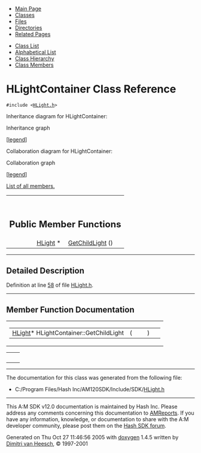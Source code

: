 <div class="tabs">

- [Main Page](index.md)
- <span id="current">[Classes](annotated.md)</span>
- [Files](files.md)
- [Directories](dirs.md)
- [Related Pages](pages.md)

</div>

<div class="tabs">

- [Class List](annotated.md)
- [Alphabetical List](classes.md)
- [Class Hierarchy](hierarchy.md)
- [Class Members](functions.md)

</div>

# HLightContainer Class Reference

`#include <`<a href="HLight_8h-source.md" class="el"><code>HLight.h</code></a>`>`

Inheritance diagram for HLightContainer:

<span class="image placeholder" original-image-src="classHLightContainer__inherit__graph.gif" original-image-title="" border="0" usemap="#HLightContainer__inherit__map">Inheritance graph</span>

\[[legend](graph_legend.md)\]

Collaboration diagram for HLightContainer:

<span class="image placeholder" original-image-src="classHLightContainer__coll__graph.gif" original-image-title="" border="0" usemap="#HLightContainer__coll__map">Collaboration graph</span>

\[[legend](graph_legend.md)\]

[List of all members.](classHLightContainer-members.md)

<table data-border="0" data-cellpadding="0" data-cellspacing="0">
<colgroup>
<col style="width: 50%" />
<col style="width: 50%" />
</colgroup>
<tbody>
<tr>
<td></td>
<td></td>
</tr>
<tr>
<td colspan="2"><br />
&#10;<h2 id="public-member-functions">Public Member Functions</h2></td>
</tr>
<tr>
<td class="memItemLeft" style="text-align: right;" data-nowrap="" data-valign="top"><a href="classHLight.md" class="el">HLight</a> * </td>
<td class="memItemRight" data-valign="bottom"><a href="classHLightContainer.md#2079fc4a3fe32b023ddd8abc34cb7f3d" class="el">GetChildLight</a> ()</td>
</tr>
</tbody>
</table>

------------------------------------------------------------------------

<span id="_details"></span>

## Detailed Description

Definition at line <a href="HLight_8h-source.md#l00058" class="el">58</a> of file <a href="HLight_8h-source.md" class="el">HLight.h</a>.

------------------------------------------------------------------------

## Member Function Documentation

<span id="2079fc4a3fe32b023ddd8abc34cb7f3d" class="anchor"></span>

<table class="mdTable" data-cellpadding="2" data-cellspacing="0">
<colgroup>
<col style="width: 100%" />
</colgroup>
<tbody>
<tr>
<td class="mdRow"><table data-cellpadding="0" data-cellspacing="0" data-border="0">
<tbody>
<tr>
<td class="md" data-nowrap="" data-valign="top"><a href="classHLight.md" class="el">HLight</a>* HLightContainer::GetChildLight</td>
<td class="md" data-valign="top">( </td>
<td class="mdname1" data-valign="top" data-nowrap=""></td>
<td class="md" data-valign="top"> ) </td>
<td class="md" data-nowrap=""></td>
</tr>
</tbody>
</table></td>
</tr>
</tbody>
</table>

|     |     |
|-----|-----|
|     |     |

------------------------------------------------------------------------

The documentation for this class was generated from the following file:

- C:/Program Files/Hash Inc/AM120SDK/Include/SDK/<a href="HLight_8h-source.md" class="el">HLight.h</a>

------------------------------------------------------------------------

<span class="small">This A:M SDK v12.0 documentation is maintained by Hash Inc. Please address any comments concerning this documentation to [AMReports](http://www.hash.com/reports). If you have any information, knowledge, or documentation to share with the A:M developer community, please post them on the [Hash SDK forum](http://www.hash.com/forums/index.php?showforum=11).</span>

Generated on Thu Oct 27 11:46:56 2005 with [<span class="image placeholder" original-image-src="doxygen.png" original-image-title="" height="45" width="100" align="middle" border="0">doxygen</span>](http://www.doxygen.org/index.html) 1.4.5 written by [Dimitri van Heesch](mailto:dimitri@stack.nl), © 1997-2001
